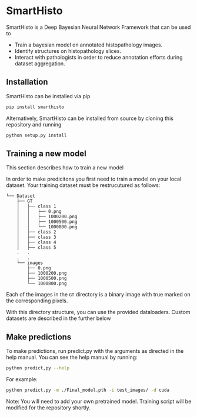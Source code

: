 # SmartHisto #
SmartHisto is a Deep Bayesian Neural Network Framework that can be used to
- Train a bayesian model on annotated histopathology images.
- Identify structures on histopathology slices.
- Interact with pathologists in order to reduce annotation efforts during dataset aggregation.

## Installation ##
SmartHisto can be installed via pip
```bash
pip install smarthisto
```

Alternatively, SmartHisto can be installed from source by cloning this repository and running

```bash
python setup.py install
```

## Training a new model ##
This section describes how to train a new model 

In order to make predicitons you first need to train a model on your local dataset. Your training dataset must be restrucutured as follows:
```
└── Dataset
    ├── GT
    │   ├── class 1
    │   │   ├── 0.png
    │   │   ├── 1000200.png
    │   │   ├── 1000500.png
    │   │   └── 1000800.png
    │   ├── class 2
    │   ├── class 3
    │   ├── class 4
    │   ├── class 5
    .   .
    .   .
    └── images
        ├── 0.png
        ├── 1000200.png
        ├── 1000500.png
        └── 1000800.png

```
Each of the images in the ```GT``` directory is a binary image with true marked on the corresponding pixels. 

With this directory structure, you can use the provided dataloaders. Custom datasets are described in the further below

## Make predictions ##
To make predictions, run predict.py with the arguments as directed in the help manual. You can see the help manual by running:
```bash
python predict,py --help
```

For example:
```bash
python predict.py -m ./Final_model.pth -i test_images/ -d cuda
```

Note: You will need to add your own pretrained model. Training script will be modified for the repository shortly.